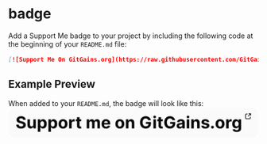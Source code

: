 # badge

Add a Support Me badge to your project by including the following code at the beginning of your `README.md` file:
```markdown
[![Support Me On GitGains.org](https://raw.githubusercontent.com/GitGains/badge/main/support-me-white.svg)](https://gitgains.org)
```

## Example Preview
When added to your `README.md`, the badge will look like this:  
[![Support Me On GitGains](https://raw.githubusercontent.com/GitGains/badge/main/support-me-white.svg)](https://gitgains.org)

